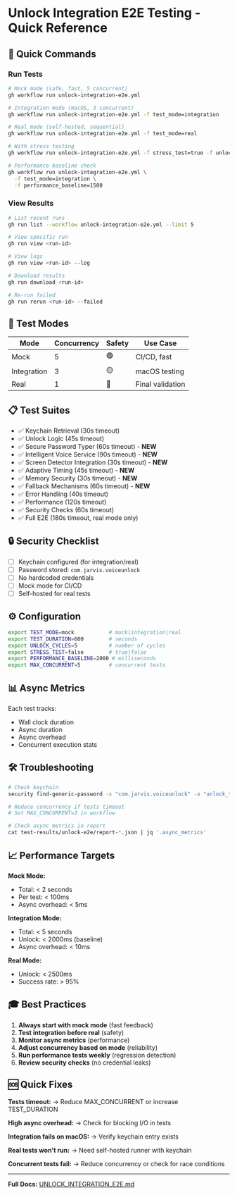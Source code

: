 # Unlock Integration E2E Testing - Quick Reference

## 🚀 Quick Commands

### Run Tests

```bash
# Mock mode (safe, fast, 5 concurrent)
gh workflow run unlock-integration-e2e.yml

# Integration mode (macOS, 3 concurrent)
gh workflow run unlock-integration-e2e.yml -f test_mode=integration

# Real mode (self-hosted, sequential)
gh workflow run unlock-integration-e2e.yml -f test_mode=real

# With stress testing
gh workflow run unlock-integration-e2e.yml -f stress_test=true -f unlock_cycles=20

# Performance baseline check
gh workflow run unlock-integration-e2e.yml \
  -f test_mode=integration \
  -f performance_baseline=1500
```

### View Results

```bash
# List recent runs
gh run list --workflow unlock-integration-e2e.yml --limit 5

# View specific run
gh run view <run-id>

# View logs
gh run view <run-id> --log

# Download results
gh run download <run-id>

# Re-run failed
gh run rerun <run-id> --failed
```

## 🎯 Test Modes

| Mode | Concurrency | Safety | Use Case |
|------|-------------|--------|----------|
| Mock | 5 | 🟢 | CI/CD, fast |
| Integration | 3 | 🟡 | macOS testing |
| Real | 1 | 🔴 | Final validation |

## 📋 Test Suites

- ✅ Keychain Retrieval (30s timeout)
- ✅ Unlock Logic (45s timeout)
- ✅ Secure Password Typer (60s timeout) - **NEW**
- ✅ Intelligent Voice Service (90s timeout) - **NEW**
- ✅ Screen Detector Integration (30s timeout) - **NEW**
- ✅ Adaptive Timing (45s timeout) - **NEW**
- ✅ Memory Security (30s timeout) - **NEW**
- ✅ Fallback Mechanisms (60s timeout) - **NEW**
- ✅ Error Handling (40s timeout)
- ✅ Performance (120s timeout)
- ✅ Security Checks (60s timeout)
- ✅ Full E2E (180s timeout, real mode only)

## 🔒 Security Checklist

- [ ] Keychain configured (for integration/real)
- [ ] Password stored: `com.jarvis.voiceunlock`
- [ ] No hardcoded credentials
- [ ] Mock mode for CI/CD
- [ ] Self-hosted for real tests

## ⚙️ Configuration

```bash
export TEST_MODE=mock           # mock|integration|real
export TEST_DURATION=600        # seconds
export UNLOCK_CYCLES=5          # number of cycles
export STRESS_TEST=false        # true|false
export PERFORMANCE_BASELINE=2000 # milliseconds
export MAX_CONCURRENT=5         # concurrent tests
```

## 📊 Async Metrics

Each test tracks:
- Wall clock duration
- Async duration
- Async overhead
- Concurrent execution stats

## 🛠️ Troubleshooting

```bash
# Check keychain
security find-generic-password -s "com.jarvis.voiceunlock" -a "unlock_token" -w

# Reduce concurrency if tests timeout
# Set MAX_CONCURRENT=3 in workflow

# Check async metrics in report
cat test-results/unlock-e2e/report-*.json | jq '.async_metrics'
```

## 📈 Performance Targets

**Mock Mode:**
- Total: < 2 seconds
- Per test: < 100ms
- Async overhead: < 5ms

**Integration Mode:**
- Total: < 5 seconds
- Unlock: < 2000ms (baseline)
- Async overhead: < 10ms

**Real Mode:**
- Unlock: < 2500ms
- Success rate: > 95%

## 🎓 Best Practices

1. **Always start with mock mode** (fast feedback)
2. **Test integration before real** (safety)
3. **Monitor async metrics** (performance)
4. **Adjust concurrency based on mode** (reliability)
5. **Run performance tests weekly** (regression detection)
6. **Review security checks** (no credential leaks)

## 🆘 Quick Fixes

**Tests timeout:**
→ Reduce MAX_CONCURRENT or increase TEST_DURATION

**High async overhead:**
→ Check for blocking I/O in tests

**Integration fails on macOS:**
→ Verify keychain entry exists

**Real tests won't run:**
→ Need self-hosted runner with keychain

**Concurrent tests fail:**
→ Reduce concurrency or check for race conditions

---

**Full Docs:** [UNLOCK_INTEGRATION_E2E.md](UNLOCK_INTEGRATION_E2E.md)
